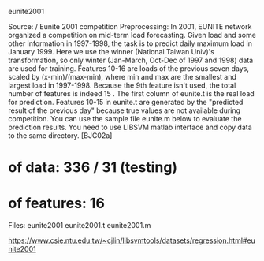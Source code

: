 eunite2001

Source: / Eunite 2001 competition
Preprocessing: In 2001, EUNITE network organized a competition on mid-term load forecasting. Given load and some other information in 1997-1998, the task is to predict daily maximum load in January 1999. Here we use the winner (National Taiwan Univ)'s transformation, so only winter (Jan-March, Oct-Dec of 1997 and 1998) data are used for training. Features 10-16 are loads of the previous seven days, scaled by (x-min)/(max-min), where min and max are the smallest and largest load in 1997-1998. Because the 9th feature isn't used, the total number of features is indeed 15 . The first column of eunite.t is the real load for prediction. Features 10-15 in eunite.t are generated by the "predicted result of the previous day" because true values are not available during competition. You can use the sample file eunite.m below to evaluate the prediction results. You need to use LIBSVM matlab interface and copy data to the same directory. [BJC02a]
# of data: 336 / 31 (testing)
# of features: 16
Files:
eunite2001
eunite2001.t
eunite2001.m

https://www.csie.ntu.edu.tw/~cjlin/libsvmtools/datasets/regression.html#eunite2001